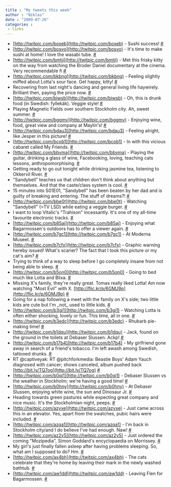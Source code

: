 ```yaml
---
title : "My tweets this week"
author : "Niklas"
date : "2009-07-26"
categories : 
 - links
---
```


- [http://twitpic.com/boxeb](http://twitpic.com/boxeb) - Sushi success! [#](http://twitter.com/pivic/statuses/2852105852)
- [http://twitpic.com/bosvo](http://twitpic.com/bosvo) - It's time to make sushi at home! I love the wasabi tube. [#](http://twitter.com/pivic/statuses/2851556493)
- [http://twitpic.com/bmtji](http://twitpic.com/bmtji) - Met this frisky kitty on the way from watching the Broder Daniel documentary at the cinema. Very recommendable fi [#](http://twitter.com/pivic/statuses/2844706646)
- [http://twitpic.com/bkbng](http://twitpic.com/bkbng) - Feeling slightly miffed about Lotta's sour face. Get happy, kitty! [#](http://twitter.com/pivic/statuses/2836810654)
- Recovering from last night's dancing and general living life haywirely. Brilliant then, paying the price now. [#](http://twitter.com/pivic/statuses/2834947268)
- [http://twitpic.com/biwsb](http://twitpic.com/biwsb) - Oh, this is drunk food (in Swedish: fyllekäk). Veggie style! [#](http://twitter.com/pivic/statuses/2830756394)
- Playing Magnetic Fields over southern Stockholm city. Ah, sweet summer. [#](http://twitter.com/pivic/statuses/2822844153)
- [http://twitpic.com/bggmv](http://twitpic.com/bggmv) - Enjoying wine, food, great view and company at Maylin's! [#](http://twitter.com/pivic/statuses/2821323534)
- [http://twitpic.com/bdau3](http://twitpic.com/bdau3) - Feeling alright, like Jesper in this picture! [#](http://twitter.com/pivic/statuses/2805783189)
- [http://twitpic.com/bcob1](http://twitpic.com/bcob1) - In with this vicious cabaret called My Friends. [#](http://twitter.com/pivic/statuses/2803172764)
- [http://twitpic.com/bbvma](http://twitpic.com/bbvma) - Playing the guitar, drinking a glass of wine, Facebooking, loving, teaching cats lessons, anthropomorphising. [#](http://twitter.com/pivic/statuses/2799348238)
- Getting ready to go out tonight while drinking jasmine tea, listening to Okkervil River. [#](http://twitter.com/pivic/statuses/2798127035)
- "Sandybell" teaches us that children don't think about anything but themselves. And that the caste/class system is cool. [#](http://twitter.com/pivic/statuses/2796958201)
- 15 minutes into S01E01, "Sandybell" has been beaten by her dad and is guilty of breaking and entering. The stuff of dreams?! [#](http://twitter.com/pivic/statuses/2796586867)
- [http://twitpic.com/bbe0t](http://twitpic.com/bbe0t) - Watching "Sandybell" (=TV LSD) while eating a veggie burger. [#](http://twitter.com/pivic/statuses/2796368875)
- I want to loop Vitalic's "Trahison" incessantly. It's one of my all-time favourite electronic tracks. [#](http://twitter.com/pivic/statuses/2787164413)
- [http://twitpic.com/b85aj](http://twitpic.com/b85aj) - Enjoying what Bagarmossen's outdoors has to offer a viewer again. [#](http://twitter.com/pivic/statuses/2780655062)
- [http://twitpic.com/b7gc1](http://twitpic.com/b7gc1) - At Moderna Museet. [#](http://twitter.com/pivic/statuses/2776467437)
- [http://twitpic.com/b7cfx](http://twitpic.com/b7cfx) - Graphic warning hereby issued! What's scarier? The fact that I took this picture or my cat's aim? [#](http://twitter.com/pivic/statuses/2775727669)
- Trying to think of a way to sleep before I go completely insane from not being able to sleep. [#](http://twitter.com/pivic/statuses/2769925356)
- [http://twitpic.com/b5on0](http://twitpic.com/b5on0) - Going to bed much like Lotta and Blixa. [#](http://twitter.com/pivic/statuses/2767270114)
- Missing X's family, they're really great. Tomas really liked Lotta! Am now watching "Most Evil" with X. [http://flic.kr/p/6GMJ9p](http://flic.kr/p/6GMJ9p) [#](http://twitter.com/pivic/statuses/2765240379)
- Going for a nap following a meet with the family on X's side; two little kids are cute but I'm \_not\_ used to little kids. [#](http://twitter.com/pivic/statuses/2759520875)
- [http://twitpic.com/b3gi1](http://twitpic.com/b3gi1) - Watching Lotta is often either shocking, lovely or fun. This time, all in one. [#](http://twitter.com/pivic/statuses/2755861111)
- [http://twitpic.com/b3edc](http://twitpic.com/b3edc) - Rhubarb pie-making time! [#](http://twitter.com/pivic/statuses/2755464096)
- [http://twitpic.com/b1dqu](http://twitpic.com/b1dqu) - Jack, found on the ground in the toilets at Debaser Slussen. Ackp! [#](http://twitter.com/pivic/statuses/2745346945)
- [http://twitpic.com/b17b4](http://twitpic.com/b17b4) - My girlfriend gone away in search of a friend's tobacco. I'm left awash among Swedish, tattooed drunks. [#](http://twitter.com/pivic/statuses/2744570995)
- RT @captiveyak: RT @pitchforkmedia: Beastie Boys' Adam Yauch diagnosed with cancer; shows canceled, album pushed back [http://bit.ly/TQ7og](http://bit.ly/TQ7og) [#](http://twitter.com/pivic/statuses/2743067064)
- [http://twitpic.com/b0qi1](http://twitpic.com/b0qi1) - Debaser Slussen vs the weather in Stockholm; we're having a good time! [#](http://twitter.com/pivic/statuses/2742577364)
- [http://twitpic.com/b0hny](http://twitpic.com/b0hny) - At Debaser Slussen, enjoying white wine, the sun and Dinosaur Jr. [#](http://twitter.com/pivic/statuses/2741402272)
- Heading towards green pastures while expecting great company and nice music. It's the Stockholmian night, peeps. [#](http://twitter.com/pivic/statuses/2740713510)
- [http://twitpic.com/azyxe](http://twitpic.com/azyxe) - Just came across this in an elevator. Yes, apart from the swatches, pubic hairs were included. [#](http://twitter.com/pivic/statuses/2738494733)
- [http://twitpic.com/azqa1](http://twitpic.com/azqa1) - I'm back in Stockholm city/and I do believe I've had enough. Naw! [#](http://twitter.com/pivic/statuses/2736987100)
- [http://twitpic.com/az2v5](http://twitpic.com/az2v5) - Just ordered the coming "Mozipedia", Simon Goddard's encyclopaedia on Morrissey. [#](http://twitter.com/pivic/statuses/2733202673)
- My girl's just finally fallen asleep after having problems sleeping. So, what am I supposed to do? Hm. [#](http://twitter.com/pivic/statuses/2731920967)
- [http://twitpic.com/ax4bh](http://twitpic.com/ax4bh) - The cats celebrate that they're home by leaving their mark in the newly washed bathtub. [#](http://twitter.com/pivic/statuses/2726204658)
- [http://twitpic.com/aw1dd](http://twitpic.com/aw1dd) - Leaving Flen for Bagarmossen. [#](http://twitter.com/pivic/statuses/2722265897)
